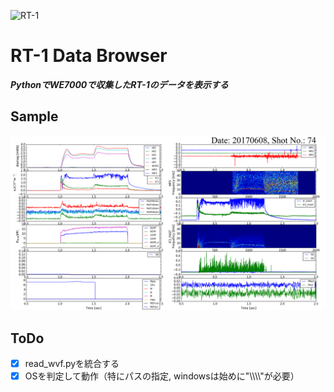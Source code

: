 ![RT-1](RT-1.jpg)

# RT-1 Data Browser
___PythonでWE7000で収集したRT-1のデータを表示する___

## Sample
![Sample of DataBrowser](RT1_20170608_74.png)
## ToDo
- [x] read_wvf.pyを統合する
- [x] OSを判定して動作（特にパスの指定, windowsは始めに"\\\\\\\\"が必要）

